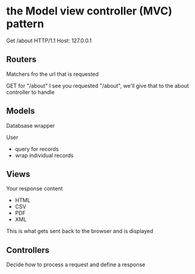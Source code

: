 # the Model view controller (MVC) pattern

Get /about HTTP/1.1
Host: 127.0.0.1

## Routers
Matchers fro the url that is requested

GET for "/about"
I see you requested "/about", we'll give that to the about controller to handle

## Models
Databsase wrapper 

User
* query for records
* wrap individual records

## Views
Your response content
* HTML
* CSV
* PDF
* XML

This is what gets sent back to the browser and is displayed

## Controllers
Decide how to process a request and define a response
